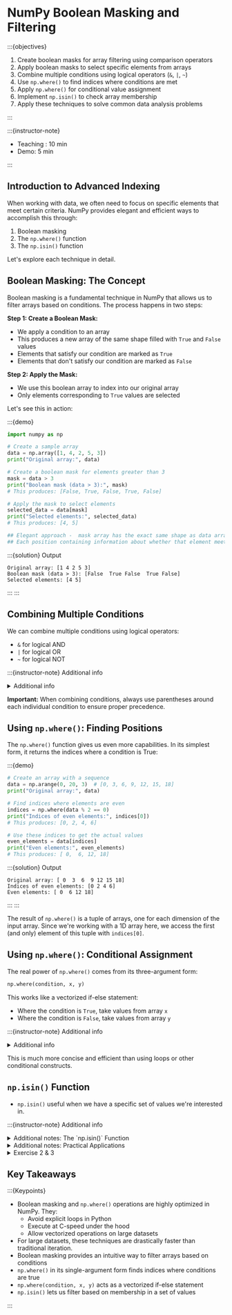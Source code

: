 # NumPy Boolean Masking and Filtering

:::{objectives}

1. Create boolean masks for array filtering using comparison operators
2. Apply boolean masks to select specific elements from arrays
3. Combine multiple conditions using logical operators (`&`, `|`, `~`)
4. Use `np.where()` to find indices where conditions are met
5. Apply `np.where()` for conditional value assignment
6. Implement `np.isin()` to check array membership
7. Apply these techniques to solve common data analysis problems

:::

:::{instructor-note}

* Teaching : 10 min
* Demo: 5 min

:::

## Introduction to Advanced Indexing

When working with data, we often need to focus on specific elements that meet certain criteria. NumPy provides elegant and efficient ways to accomplish this through:

1. Boolean masking
2. The `np.where()` function
3. The `np.isin()` function

Let's explore each technique in detail.

## Boolean Masking: The Concept

Boolean masking is a fundamental technique in NumPy that allows us to filter arrays based on conditions. The process happens in two steps:

**Step 1: Create a Boolean Mask:**

* We apply a condition to an array
* This produces a new array of the same shape filled with `True` and `False` values
* Elements that satisfy our condition are marked as `True`
* Elements that don't satisfy our condition are marked as `False`

**Step 2: Apply the Mask:**

* We use this boolean array to index into our original array
* Only elements corresponding to `True` values are selected

Let's see this in action:

:::{demo}

```python
import numpy as np

# Create a sample array
data = np.array([1, 4, 2, 5, 3])
print("Original array:", data)

# Create a boolean mask for elements greater than 3
mask = data > 3
print("Boolean mask (data > 3):", mask)
# This produces: [False, True, False, True, False]

# Apply the mask to select elements
selected_data = data[mask]
print("Selected elements:", selected_data)
# This produces: [4, 5]

## Elegant approach -  mask array has the exact same shape as data array
## Each position containing information about whether that element meets our criteria
```

:::{solution} Output

```none
Original array: [1 4 2 5 3]
Boolean mask (data > 3): [False  True False  True False]
Selected elements: [4 5]
```

:::
:::

## Combining Multiple Conditions

We can combine multiple conditions using logical operators:

* `&` for logical AND
* `|` for logical OR
* `~` for logical NOT

:::{instructor-note} Additional info
<details>
<summary>Additional info</summary>

```python
# Creating a 2D array for demonstration
arr = np.array([[5, 10, 15], 
                [20, 25, 30],
                [35, 40, 45]])

# Elements greater than 20 AND less than 40
mask = (arr > 20) & (arr < 40)
print("Elements between 20 and 40:", arr[mask])
# This produces: [25 30 35]

# Elements less than 15 OR greater than 40
mask = (arr < 15) | (arr > 40)
print("Elements less than 15 or greater than 40:", arr[mask])
# This produces: [ 5 10 45]
```

:::
</details>

**Important:** When combining conditions, always use parentheses around each individual condition to ensure proper precedence.

## Using `np.where()`: Finding Positions

The `np.where()` function gives us even more capabilities. In its simplest form, it returns the indices where a condition is True:

:::{demo}

```python
# Create an array with a sequence
data = np.arange(0, 20, 3)  # [0, 3, 6, 9, 12, 15, 18]
print("Original array:", data)

# Find indices where elements are even
indices = np.where(data % 2 == 0)
print("Indices of even elements:", indices[0])
# This produces: [0, 2, 4, 6]

# Use these indices to get the actual values
even_elements = data[indices]
print("Even elements:", even_elements)
# This produces: [ 0,  6, 12, 18]
```

:::{solution} Output

```none
Original array: [ 0  3  6  9 12 15 18]
Indices of even elements: [0 2 4 6]
Even elements: [ 0  6 12 18]

```

:::
:::

The result of `np.where()` is a tuple of arrays, one for each dimension of the input array. Since we're working with a 1D array here, we access the first (and only) element of this tuple with `indices[0]`.

## Using `np.where()`: Conditional Assignment

The real power of `np.where()` comes from its three-argument form:

```python
np.where(condition, x, y)
```

This works like a vectorized if-else statement:

* Where the condition is `True`, take values from array `x`
* Where the condition is `False`, take values from array `y`

:::{instructor-note} Additional info
<details>
<summary>Additional info</summary>

:::{demo}

```python
# Original array: [0, 3, 6, 9, 12, 15, 18]

# Replace odd numbers with zeros
result = np.where(data % 2 == 0, data, 0)
print("Even numbers preserved, odd numbers replaced with 0:", result)
# This produces: [ 0,  0,  6,  0, 12,  0, 18]

# Another example: create an array that shows whether each element is even or odd
labels = np.where(data % 2 == 0, "even", "odd")
print("Labels for each element:", labels)
# This produces: ['even' 'odd' 'even' 'odd' 'even' 'odd' 'even']
```

:::
</details>

This is much more concise and efficient than using loops or other conditional constructs.

## `np.isin()` Function

* `np.isin()` useful when we have a specific set of values we're interested in.

:::{instructor-note} Additional info

<details>
<summary>Additional notes: The `np.isin()` Function</summary>

**`np.isin()`:**

The `np.isin()` function checks whether elements in one array are present in another array. It creates a boolean mask that we can use for filtering:

```python
# Original array: [0, 3, 6, 9, 12, 15, 18]

# Check which elements are in a set of values
test_values = [0, 6, 15]
mask = np.isin(data, test_values)
print("Elements that are in test_values:", data[mask])
# This produces: [ 0,  6, 15]
```

</details>

<details>
<summary>Additional notes: Practical Applications</summary>

**Practical Applications:**

These techniques are foundational for data analysis tasks:

1. Data Cleaning: Filter out missing or invalid values

   ```python
   clean_data = data[~np.isnan(data)]  # Remove NaN values
   ```

2. Feature Selection: Extract data points that meet specific criteria

   ```python
   high_importance = data[data > threshold]
   ```

3. Conditional Transformations: Apply different operations to different elements

   ```python
   normalized = np.where(data > 0, data/data.max(), data/abs(data.min()))
   ```

</details>

<details>
<summary>Exercise 2 & 3</summary>

:::{exercise}
**Exercise 1: NumPy Boolean Masking and Advanced Filtering:**

Create a NumPy array of 20 random integers between 0 and 100. Then:

```python
np.random.seed(42)  # for reproducibility
numbers = np.random.randint(0, 101, 20)
```

* Create a boolean mask to identify all numbers divisible by 7
* Use the mask to extract these numbers
* Count how many numbers are divisible by 7

Solution

```python
import numpy as np

# Create an array of 20 random integers between 0 and 100
np.random.seed(42)  # for reproducibility
numbers = np.random.randint(0, 101, 20)
print("Original array:", numbers)

# Create a boolean mask for numbers divisible by 7
mask = numbers % 7 == 0
print("Boolean mask:", mask)

# Extract numbers divisible by 7
divisible_by_7 = numbers[mask]
print("Numbers divisible by 7:", divisible_by_7)

# Count how many numbers are divisible by 7
count = np.sum(mask)  # True values are treated as 1, False as 0
print(f"Count of numbers divisible by 7: {count}")
```

Output

```none
Original array: [51 92 14 71 60 20 82 86 74 74 87 99 23  2 21 52  1 87 29 37]
Boolean mask: [False False  True False False False False False False False False False
 False False  True False False False False False]
Numbers divisible by 7: [14 21]
Count of numbers divisible by 7: 2
```

**Exercise 2 - np.where() for Conditional Assignment:**

Create a 4x4 matrix of random integers between 1 and 20. Then:

```python
np.random.seed(42)
matrix = np.random.randint(1, 21, (4, 4))
```

* Use np.where() to replace all odd numbers with -1 while keeping even numbers unchanged

**Exercise 2 - Solution:**

```python
# Create a 4x4 matrix of random integers between 1 and 20
np.random.seed(42)
matrix = np.random.randint(1, 21, (4, 4))
print("Original matrix:")
print(matrix)

# Replace odd numbers with -1, keep even numbers
odd_replaced = np.where(matrix % 2 == 0, matrix, -1)
print("\nMatrix with odd numbers replaced by -1:")
print(odd_replaced)

```

Output

```none
Original matrix:
[[ 7 20 15 11]
 [ 8  7 19 11]
 [11  4  8  3]
 [ 2 12  6  2]]

Matrix with odd numbers replaced by -1:
[[-1 20 -1 -1]
 [ 8 -1 -1 -1]
 [-1  4  8 -1]
 [ 2 12  6  2]]
```

**Exercise 3 - DNA Sequence Analysis:**

You are given a DNA sequence as a NumPy array of characters (A, T, G, C).

* Create a random DNA sequence of length 50 using `np.random.choice(['A', 'T', 'G', 'C'], 50)`
* Use boolean masking to Count the number of each nucleotide (A, T, G, C)

**Exercise 3 - Solution:**

```python
import numpy as np

# Create a random DNA sequence
np.random.seed(42)  # for reproducibility
dna_sequence = np.random.choice(['A', 'T', 'G', 'C'], 50)
print("DNA sequence:", ''.join(dna_sequence))

# Count the number of each nucleotide
a_count = np.sum(dna_sequence == 'A')
t_count = np.sum(dna_sequence == 'T')
g_count = np.sum(dna_sequence == 'G')
c_count = np.sum(dna_sequence == 'C')

print(f"A: {a_count}, T: {t_count}, G: {g_count}, C: {c_count}")

```

Output

```none
DNA sequence: GCAGGCAAGTGGGGCACCCGTATCCTTTCCAACTTACAAGGGTCCCCGTT
A: 10, T: 11, G: 13, C: 16
```

:::

</details>


## Key Takeaways

:::{Keypoints}

* Boolean masking and `np.where()` operations are highly optimized in NumPy. They:
  * Avoid explicit loops in Python
  * Execute at C-speed under the hood
  * Allow vectorized operations on large datasets
* For large datasets, these techniques are drastically faster than traditional iteration.
* Boolean masking provides an intuitive way to filter arrays based on conditions
* `np.where()` in its single-argument form finds indices where conditions are true
* `np.where(condition, x, y)` acts as a vectorized if-else statement
* `np.isin()` lets us filter based on membership in a set of values

:::
